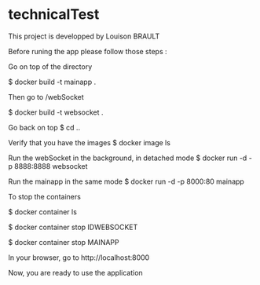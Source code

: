 # technicalTest

This project is developped by Louison BRAULT

Before runing the app please follow those steps :

Go on top of the directory 

$ docker build -t mainapp .

Then go to /webSocket

$ docker build -t websocket .

Go back on top 
$ cd ..

Verify that you have the images 
$ docker image ls

Run the webSocket in the background, in detached mode
$ docker run -d -p 8888:8888 websocket

Run the mainapp in the same mode 
$ docker run -d -p 8000:80 mainapp

To stop the containers

$ docker container ls

$ docker container stop IDWEBSOCKET

$ docker container stop MAINAPP

In your browser, go to http://localhost:8000

Now, you are ready to use the application
